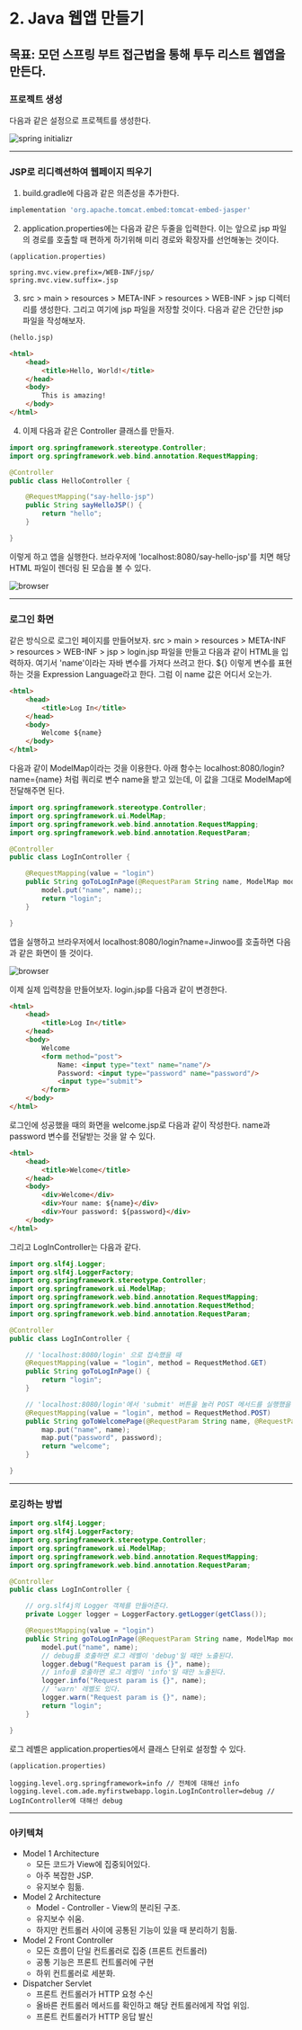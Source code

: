 # 2. Java 웹앱 만들기

## 목표: 모던 스프링 부트 접근법을 통해 투두 리스트 웹앱을 만든다.

### 프로젝트 생성
다음과 같은 설정으로 프로젝트를 생성한다.

![spring initializr](./spring-initializr-2.png)

---

### JSP로 리디렉션하여 웹페이지 띄우기

1. build.gradle에 다음과 같은 의존성을 추가한다.
```groovy
implementation 'org.apache.tomcat.embed:tomcat-embed-jasper'
```
2. application.properties에는 다음과 같은 두줄을 입력한다. 이는 앞으로 jsp 파일의 경로를 호출할 때 편하게 하기위해 미리 경로와 확장자를 선언해놓는 것이다.
```
(application.properties)

spring.mvc.view.prefix=/WEB-INF/jsp/
spring.mvc.view.suffix=.jsp
```

3. src > main > resources > META-INF > resources > WEB-INF > jsp 디렉터리를 생성한다. 그리고 여기에 jsp 파일을 저장할 것이다. 다음과 같은 간단한 jsp 파일을 작성해보자.
```html
(hello.jsp)

<html>
    <head>
        <title>Hello, World!</title>
    </head>
    <body>
        This is amazing!
    </body>
</html>
```

4. 이제 다음과 같은 Controller 클래스를 만들자.
```java
import org.springframework.stereotype.Controller;
import org.springframework.web.bind.annotation.RequestMapping;

@Controller
public class HelloController {

    @RequestMapping("say-hello-jsp")
    public String sayHelloJSP() {
        return "hello";
    }

}
```

이렇게 하고 앱을 실행한다. 브라우저에 'localhost:8080/say-hello-jsp'를 치면 해당 HTML 파일이 렌더링 된 모습을 볼 수 있다.

![browser](./browser-1.png)

---

### 로그인 화면

같은 방식으로 로그인 페이지를 만들어보자. src > main > resources > META-INF > resources > WEB-INF > jsp > login.jsp 파일을 만들고 다음과 같이 HTML을 입력하자. 여기서 'name'이라는 자바 변수를 가져다 쓰려고 한다. ${} 이렇게 변수를 표현하는 것을 Expression Language라고 한다. 그럼 이 name 값은 어디서 오는가.
```html
<html>
    <head>
        <title>Log In</title>
    </head>
    <body>
        Welcome ${name}
    </body>
</html>
```

다음과 같이 ModelMap이라는 것을 이용한다. 아래 함수는 localhost:8080/login?name={name} 처럼 쿼리로 변수 name을 받고 있는데, 이 값을 그대로 ModelMap에 전달해주면 된다.
```java
import org.springframework.stereotype.Controller;
import org.springframework.ui.ModelMap;
import org.springframework.web.bind.annotation.RequestMapping;
import org.springframework.web.bind.annotation.RequestParam;

@Controller
public class LogInController {

    @RequestMapping(value = "login")
    public String goToLogInPage(@RequestParam String name, ModelMap model) {
        model.put("name", name);;
        return "login";
    }

}
```

앱을 실행하고 브라우저에서 localhost:8080/login?name=Jinwoo를 호출하면 다음과 같은 화면이 뜰 것이다.
 
![browser](./browser-2.png)

이제 실제 입력창을 만들어보자. login.jsp를 다음과 같이 변경한다.
```html
<html>
    <head>
        <title>Log In</title>
    </head>
    <body>
        Welcome
        <form method="post">
            Name: <input type="text" name="name"/>
            Password: <input type="password" name="password"/>
            <input type="submit">
        </form>
    </body>
</html>
```

로그인에 성공했을 때의 화면을 welcome.jsp로 다음과 같이 작성한다. name과 password 변수를 전달받는 것을 알 수 있다.
```html
<html>
    <head>
        <title>Welcome</title>
    </head>
    <body>
        <div>Welcome</div>
        <div>Your name: ${name}</div>
        <div>Your password: ${password}</div>
    </body>
</html>
```

그리고 LogInController는 다음과 같다.
```java
import org.slf4j.Logger;
import org.slf4j.LoggerFactory;
import org.springframework.stereotype.Controller;
import org.springframework.ui.ModelMap;
import org.springframework.web.bind.annotation.RequestMapping;
import org.springframework.web.bind.annotation.RequestMethod;
import org.springframework.web.bind.annotation.RequestParam;

@Controller
public class LogInController {

    // 'localhost:8080/login' 으로 접속했을 때
    @RequestMapping(value = "login", method = RequestMethod.GET)
    public String goToLogInPage() {
        return "login";
    }

    // 'localhost:8080/login'에서 'submit' 버튼을 눌러 POST 메서드를 실행했을 때
    @RequestMapping(value = "login", method = RequestMethod.POST)
    public String goToWelcomePage(@RequestParam String name, @RequestParam String password, ModelMap map) {
        map.put("name", name);
        map.put("password", password);
        return "welcome";
    }

}

```

---

### 로깅하는 방법

```java
import org.slf4j.Logger;
import org.slf4j.LoggerFactory;
import org.springframework.stereotype.Controller;
import org.springframework.ui.ModelMap;
import org.springframework.web.bind.annotation.RequestMapping;
import org.springframework.web.bind.annotation.RequestParam;

@Controller
public class LogInController {

    // org.slf4j의 Logger 객체를 만들어준다.
    private Logger logger = LoggerFactory.getLogger(getClass());

    @RequestMapping(value = "login")
    public String goToLogInPage(@RequestParam String name, ModelMap model) {
        model.put("name", name);
        // debug를 호출하면 로그 레벨이 'debug'일 때만 노출된다.
        logger.debug("Request param is {}", name);
        // info를 호출하면 로그 레벨이 'info'일 때만 노출된다.
        logger.info("Request param is {}", name);
        // 'warn' 레벨도 있다.
        logger.warn("Request param is {}", name);
        return "login";
    }

}
```

로그 레벨은 application.properties에서 클래스 단위로 설정할 수 있다.
```
(application.properties)

logging.level.org.springframework=info // 전체에 대해선 info
logging.level.com.ade.myfirstwebapp.login.LogInController=debug // LogInController에 대해선 debug
```

---

### 아키텍쳐

- Model 1 Architecture
    - 모든 코드가 View에 집중되어있다.
    - 아주 복잡한 JSP.
    - 유지보수 힘듦.
- Model 2 Architecture
    - Model - Controller - View의 분리된 구조.
    - 유지보수 쉬움.
    - 하지만 컨트롤러 사이에 공통된 기능이 있을 때 분리하기 힘듦.
- Model 2 Front Controller
    - 모든 흐름이 단일 컨트롤러로 집중 (프론트 컨트롤러)
    - 공통 기능은 프론트 컨트롤러에 구현
    - 하위 컨트롤러로 세분화.
- Dispatcher Servlet
    - 프론트 컨트롤러가 HTTP 요청 수신
    - 올바른 컨트롤러 메서드를 확인하고 해당 컨트롤러에게 작업 위임.
    - 프론트 컨트롤러가 HTTP 응답 발신

